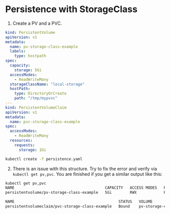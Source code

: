 # Persistence with StorageClass

1. Create a PV and a PVC. 
```yaml 
kind: PersistentVolume
apiVersion: v1
metadata:
  name: pv-storage-class-example
  labels:
    type: hostpath
spec:
  capacity:
    storage: 5Gi
  accessModes:
    - ReadWriteMany
  storageClassName: "local-storage"
  hostPath:
    type: DirectoryOrCreate
    path: "/tmp/mypvsc"
---
kind: PersistentVolumeClaim
apiVersion: v1
metadata:
  name: pvc-storage-class-example
spec:
  accessModes:
    - ReadWriteMany
  resources:
    requests:
      storage: 1Gi
```
```bash
kubectl create -f persistence.yaml
```
2. There is an issue with this structure. Try to fix the error and verify via `kubectl get pv,pvc`. You are finished if you get a similar output like this:
```bash
kubectl get pv,pvc
NAME                                        CAPACITY   ACCESS MODES   RECLAIM POLICY   STATUS   CLAIM                               STORAGECLASS    REASON   AGE
persistentvolume/pv-storage-class-example   5Gi        RWX            Retain           Bound    default/pvc-storage-class-example   local-storage            5s

NAME                                              STATUS   VOLUME                     CAPACITY   ACCESS MODES   STORAGECLASS    AGE
persistentvolumeclaim/pvc-storage-class-example   Bound    pv-storage-class-example   5Gi        RWX            local-storage   5s
```